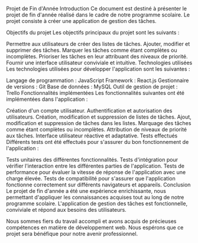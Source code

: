 Projet de Fin d'Année
Introduction
Ce document est destiné à présenter le projet de fin d'année réalisé dans le cadre de notre programme scolaire. Le projet consiste à créer une application de gestion des tâches.

Objectifs du projet
Les objectifs principaux du projet sont les suivants :

Permettre aux utilisateurs de créer des listes de tâches.
Ajouter, modifier et supprimer des tâches.
Marquer les tâches comme étant complètes ou incomplètes.
Prioriser les tâches en leur attribuant des niveaux de priorité.
Fournir une interface utilisateur conviviale et intuitive.
Technologies utilisées
Les technologies utilisées pour développer l'application sont les suivantes :

Langage de programmation : JavaScript
Framework : React.js
Gestionnaire de versions : Git
Base de données : MySQL
Outil de gestion de projet : Trello
Fonctionnalités implémentées
Les fonctionnalités suivantes ont été implémentées dans l'application :

Création d'un compte utilisateur.
Authentification et autorisation des utilisateurs.
Création, modification et suppression de listes de tâches.
Ajout, modification et suppression de tâches dans les listes.
Marquage des tâches comme étant complètes ou incomplètes.
Attribution de niveaux de priorité aux tâches.
Interface utilisateur réactive et adaptative.
Tests effectués
Différents tests ont été effectués pour s'assurer du bon fonctionnement de l'application :

Tests unitaires des différentes fonctionnalités.
Tests d'intégration pour vérifier l'interaction entre les différentes parties de l'application.
Tests de performance pour évaluer la vitesse de réponse de l'application avec une charge élevée.
Tests de compatibilité pour s'assurer que l'application fonctionne correctement sur différents navigateurs et appareils.
Conclusion
Le projet de fin d'année a été une expérience enrichissante, nous permettant d'appliquer les connaissances acquises tout au long de notre programme scolaire. L'application de gestion des tâches est fonctionnelle, conviviale et répond aux besoins des utilisateurs.

Nous sommes fiers du travail accompli et avons acquis de précieuses compétences en matière de développement web. Nous espérons que ce projet sera bénéfique pour notre avenir professionnel.
